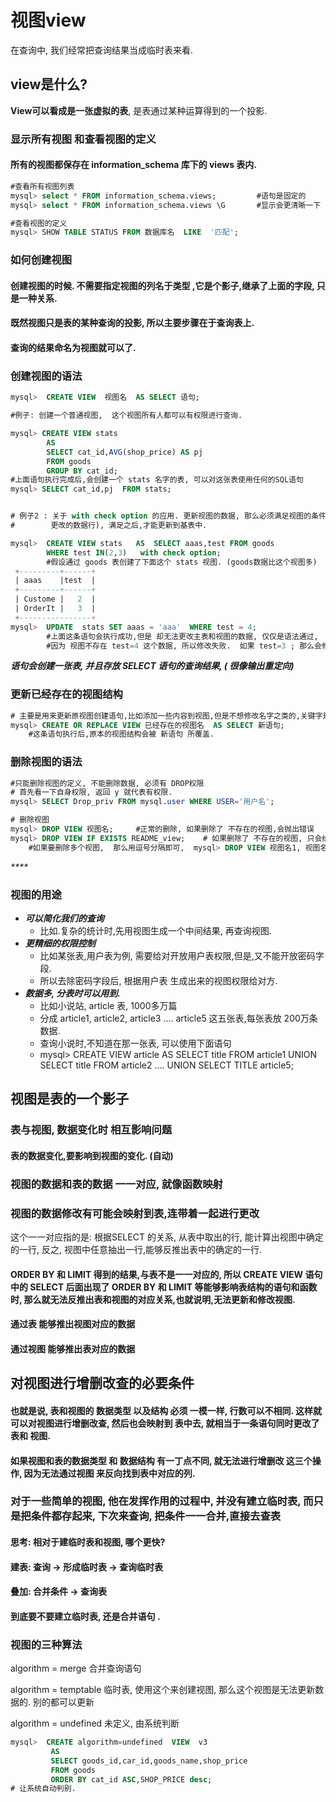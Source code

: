 # 视图view

在查询中, 我们经常把查询结果当成临时表来看.

## view是什么?  

**View可以看成是一张虚拟的表**, 是表通过某种运算得到的一个投影.

### 显示所有视图 和查看视图的定义

#### 所有的视图都保存在 information\_schema 库下的 views 表内.

```sql
#查看所有视图列表
mysql> select * FROM information_schema.views;         #语句是固定的
mysql> select * FROM information_schema.views \G       #显示会更清晰一下

#查看视图的定义
mysql> SHOW TABLE STATUS FROM 数据库名  LIKE  '匹配';
```

### 如何创建视图

#### 创建视图的时候. 不需要指定视图的列名于类型 ,它是个影子,继承了上面的字段, 只是一种关系.

#### 既然视图只是表的某种查询的投影, 所以主要步骤在于查询表上.

#### 查询的结果命名为视图就可以了.

### 创建视图的语法

```sql
mysql>  CREATE VIEW  视图名  AS SELECT 语句;

#例子: 创建一个普通视图,  这个视图所有人都可以有权限进行查询.

mysql> CREATE VIEW stats
        AS 
        SELECT cat_id,AVG(shop_price) AS pj
        FROM goods
        GROUP BY cat_id;
#上面语句执行完成后,会创建一个 stats 名字的表, 可以对这张表使用任何的SQL语句
mysql> SELECT cat_id,pj  FROM stats;


# 例子2 : 关于 with check option 的应用. 更新视图的数据, 那么必须满足视图的条件(视图拥有需要
#        更改的数据行), 满足之后,才能更新到基表中.

mysql>  CREATE VIEW stats   AS  SELECT aaas,test FROM goods 
        WHERE test IN(2,3)   with check option;
        #假设通过 goods 表创建了下面这个 stats 视图. (goods数据比这个视图多) 
 +---------+------+
 | aaas    |test  |
 +---------+------+
 | Custome |   2  |
 | OrderIt |   3  |
 +----------------+
mysql>  UPDATE  stats SET aaas = 'aaa'  WHERE test = 4; 
        #上面这条语句会执行成功,但是 却无法更改主表和视图的数据, 仅仅是语法通过,
        #因为 视图不存在 test=4 这个数据, 所以修改失败.  如果 test=3 ; 那么会修改成功.
```

_**语句会创建一张表,  并且存放 SELECT 语句的查询结果, \( 很像输出重定向\)**_

### 更新已经存在的视图结构

```sql
# 主要是用来更新原视图创建语句,比如添加一些内容到视图,但是不想修改名字之类的,关键字是 OR REPLACE
mysql> CREATE OR REPLACE VIEW 已经存在的视图名  AS SELECT 新语句;
    #这条语句执行后,原本的视图结构会被 新语句 所覆盖.
```

### 删除视图的语法

```sql
#只能删除视图的定义, 不能删除数据, 必须有 DROP权限
# 首先看一下自身权限, 返回 y 就代表有权限.
mysql> SELECT Drop_priv FROM mysql.user WHERE USER='用户名';

# 删除视图
mysql> DROP VIEW 视图名;     #正常的删除, 如果删除了 不存在的视图,会抛出错误
mysql> DROP VIEW IF EXISTS README_view;    # 如果删除了 不存在的视图, 只会给出提示
    #如果要删除多个视图,  那么用逗号分隔即可,  mysql> DROP VIEW 视图名1, 视图名2 ;
```

_\*\*\*\*_

### 视图的用途

* _**可以简化我们的查询**_
  * 比如.复杂的统计时,先用视图生成一个中间结果, 再查询视图.
* _**更精细的权限控制**_
  *  比如某张表,用户表为例, 需要给对开放用户表权限,但是,又不能开放密码字段.
  * 所以去除密码字段后, 根据用户表 生成出来的视图权限给对方.
* _**数据多, 分表时可以用到.**_
  * 比如小说站, article 表, 1000多万篇
  * 分成 article1, article2, article3 .... article5  这五张表,每张表放 200万条数据.
  * 查询小说时,不知道在那一张表, 可以使用下面语句
  * mysql&gt; CREATE VIEW article AS SELECT title FROM article1 UNION SELECT title FROM article2 .... UNION SELECT TITLE article5;

## 视图是表的一个影子

### 表与视图, 数据变化时 相互影响问题

#### 表的数据变化,要影响到视图的变化. \(自动\)

### 视图的数据和表的数据 一一对应, 就像函数映射

### 视图的数据修改有可能会映射到表,连带着一起进行更改

这个一一对应指的是: 根据SELECT 的关系, 从表中取出的行, 能计算出视图中确定的一行,  反之, 视图中任意抽出一行,能够反推出表中的确定的一行. 

#### ORDER BY 和 LIMIT 得到的结果,与表不是一一对应的, 所以 CREATE VIEW 语句中的 SELECT 后面出现了 ORDER BY 和 LIMIT 等能够影响表结构的语句和函数时, 那么就无法反推出表和视图的对应关系,也就说明,无法更新和修改视图.

#### 通过表 能够推出视图对应的数据

#### 通过视图 能够推出表对应的数据

## 对视图进行增删改查的必要条件

#### 也就是说, 表和视图的 数据类型 以及结构 必须 一模一样, 行数可以不相同. 这样就可以对视图进行增删改查, 然后也会映射到 表中去, 就相当于一条语句同时更改了 表和 视图.

#### 如果视图和表的数据类型 和 数据结构 有一丁点不同, 就无法进行增删改 这三个操作, 因为无法通过视图 来反向找到表中对应的列.



### 对于一些简单的视图, 他在发挥作用的过程中, 并没有建立临时表, 而只是把条件都存起来, 下次来查询, 把条件一一合并,直接去查表

#### 思考: 相对于建临时表和视图,  哪个更快?

#### 建表: 查询 -&gt;  形成临时表  -&gt;  查询临时表

#### 叠加: 合并条件 -&gt;  查询表

#### 到底要不要建立临时表, 还是合并语句 .

### 视图的三种算法

algorithm = merge  合并查询语句

algorithm = temptable   临时表, 使用这个来创建视图, 那么这个视图是无法更新数据的. 别的都可以更新

algorithm = undefined  未定义,   由系统判断

```sql
mysql>  CREATE algorithm=undefined  VIEW  v3
         AS
         SELECT goods_id,car_id,goods_name,shop_price
         FROM goods
         ORDER BY cat_id ASC,SHOP_PRICE desc;
# 让系统自动判别. 
```

